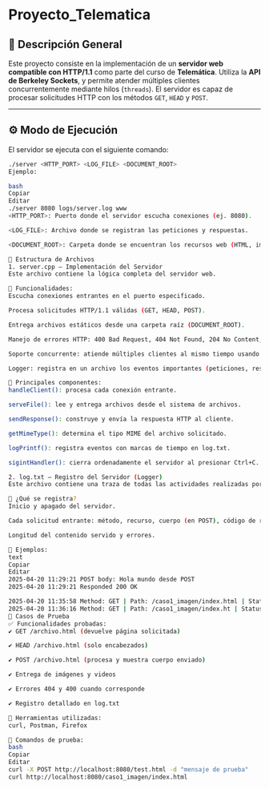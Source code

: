 # Proyecto_Telematica

## 🧾 Descripción General

Este proyecto consiste en la implementación de un **servidor web compatible con HTTP/1.1** como parte del curso de **Telemática**. Utiliza la **API de Berkeley Sockets**, y permite atender múltiples clientes concurrentemente mediante hilos (`threads`). El servidor es capaz de procesar solicitudes HTTP con los métodos `GET`, `HEAD` y `POST`.

---

## ⚙️ Modo de Ejecución

El servidor se ejecuta con el siguiente comando:

```bash
./server <HTTP_PORT> <LOG_FILE> <DOCUMENT_ROOT>
Ejemplo:

bash
Copiar
Editar
./server 8080 logs/server.log www
<HTTP_PORT>: Puerto donde el servidor escucha conexiones (ej. 8080).

<LOG_FILE>: Archivo donde se registran las peticiones y respuestas.

<DOCUMENT_ROOT>: Carpeta donde se encuentran los recursos web (HTML, imágenes, etc).

📁 Estructura de Archivos
1. server.cpp — Implementación del Servidor
Este archivo contiene la lógica completa del servidor web.

🧩 Funcionalidades:
Escucha conexiones entrantes en el puerto especificado.

Procesa solicitudes HTTP/1.1 válidas (GET, HEAD, POST).

Entrega archivos estáticos desde una carpeta raíz (DOCUMENT_ROOT).

Manejo de errores HTTP: 400 Bad Request, 404 Not Found, 204 No Content, etc.

Soporte concurrente: atiende múltiples clientes al mismo tiempo usando std::thread.

Logger: registra en un archivo los eventos importantes (peticiones, respuestas, errores).

🧠 Principales componentes:
handleClient(): procesa cada conexión entrante.

serveFile(): lee y entrega archivos desde el sistema de archivos.

sendResponse(): construye y envía la respuesta HTTP al cliente.

getMimeType(): determina el tipo MIME del archivo solicitado.

logPrintf(): registra eventos con marcas de tiempo en log.txt.

sigintHandler(): cierra ordenadamente el servidor al presionar Ctrl+C.

2. log.txt — Registro del Servidor (Logger)
Este archivo contiene una traza de todas las actividades realizadas por el servidor.

📝 ¿Qué se registra?
Inicio y apagado del servidor.

Cada solicitud entrante: método, recurso, cuerpo (en POST), código de respuesta.

Longitud del contenido servido y errores.

🧪 Ejemplos:
text
Copiar
Editar
2025-04-20 11:29:21 POST body: Hola mundo desde POST
2025-04-20 11:29:21 Responded 200 OK

2025-04-20 11:35:58 Method: GET | Path: /caso1_imagen/index.html | Status: 200 OK | Content-Length: 230
2025-04-20 11:36:16 Method: GET | Path: /caso1_imagen/index.ht | Status: 404 Not Found | Content-Length: 48
🧪 Casos de Prueba
✅ Funcionalidades probadas:
✔️ GET /archivo.html (devuelve página solicitada)

✔️ HEAD /archivo.html (solo encabezados)

✔️ POST /archivo.html (procesa y muestra cuerpo enviado)

✔️ Entrega de imágenes y videos

✔️ Errores 404 y 400 cuando corresponde

✔️ Registro detallado en log.txt

🔧 Herramientas utilizadas:
curl, Postman, Firefox

🧪 Comandos de prueba:
bash
Copiar
Editar
curl -X POST http://localhost:8080/test.html -d "mensaje de prueba"
curl http://localhost:8080/caso1_imagen/index.html
